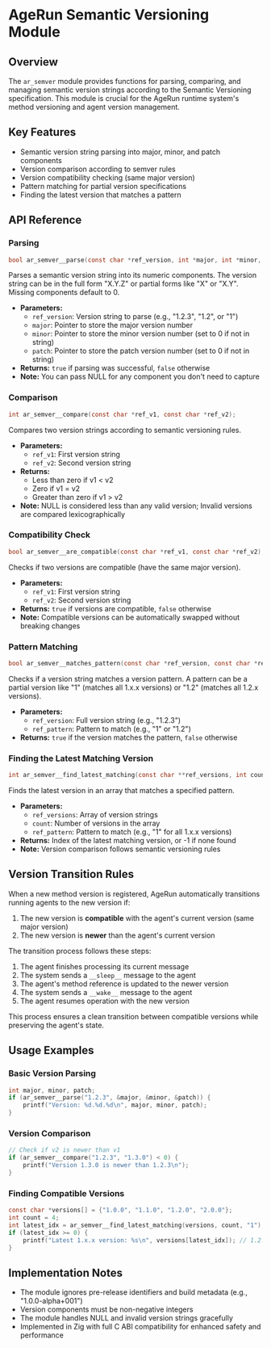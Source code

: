 # AgeRun Semantic Versioning Module

## Overview

The `ar_semver` module provides functions for parsing, comparing, and managing semantic version strings according to the Semantic Versioning specification. This module is crucial for the AgeRun runtime system's method versioning and agent version management.

## Key Features

- Semantic version string parsing into major, minor, and patch components
- Version comparison according to semver rules
- Version compatibility checking (same major version)
- Pattern matching for partial version specifications
- Finding the latest version that matches a pattern

## API Reference

### Parsing

```c
bool ar_semver__parse(const char *ref_version, int *major, int *minor, int *patch);
```

Parses a semantic version string into its numeric components. The version string can be in the full form "X.Y.Z" or partial forms like "X" or "X.Y". Missing components default to 0.

- **Parameters:**
  - `ref_version`: Version string to parse (e.g., "1.2.3", "1.2", or "1")
  - `major`: Pointer to store the major version number
  - `minor`: Pointer to store the minor version number (set to 0 if not in string)
  - `patch`: Pointer to store the patch version number (set to 0 if not in string)
- **Returns:** `true` if parsing was successful, `false` otherwise
- **Note:** You can pass NULL for any component you don't need to capture

### Comparison

```c
int ar_semver__compare(const char *ref_v1, const char *ref_v2);
```

Compares two version strings according to semantic versioning rules.

- **Parameters:**
  - `ref_v1`: First version string
  - `ref_v2`: Second version string
- **Returns:**
  - Less than zero if v1 < v2
  - Zero if v1 = v2
  - Greater than zero if v1 > v2
- **Note:** NULL is considered less than any valid version; Invalid versions are compared lexicographically

### Compatibility Check

```c
bool ar_semver__are_compatible(const char *ref_v1, const char *ref_v2);
```

Checks if two versions are compatible (have the same major version).

- **Parameters:**
  - `ref_v1`: First version string
  - `ref_v2`: Second version string
- **Returns:** `true` if versions are compatible, `false` otherwise
- **Note:** Compatible versions can be automatically swapped without breaking changes

### Pattern Matching

```c
bool ar_semver__matches_pattern(const char *ref_version, const char *ref_pattern);
```

Checks if a version string matches a version pattern. A pattern can be a partial version like "1" (matches all 1.x.x versions) or "1.2" (matches all 1.2.x versions).

- **Parameters:**
  - `ref_version`: Full version string (e.g., "1.2.3")
  - `ref_pattern`: Pattern to match (e.g., "1" or "1.2")
- **Returns:** `true` if the version matches the pattern, `false` otherwise

### Finding the Latest Matching Version

```c
int ar_semver__find_latest_matching(const char **ref_versions, int count, const char *ref_pattern);
```

Finds the latest version in an array that matches a specified pattern.

- **Parameters:**
  - `ref_versions`: Array of version strings
  - `count`: Number of versions in the array
  - `ref_pattern`: Pattern to match (e.g., "1" for all 1.x.x versions)
- **Returns:** Index of the latest matching version, or -1 if none found
- **Note:** Version comparison follows semantic versioning rules

## Version Transition Rules

When a new method version is registered, AgeRun automatically transitions running agents to the new version if:

1. The new version is **compatible** with the agent's current version (same major version)
2. The new version is **newer** than the agent's current version

The transition process follows these steps:

1. The agent finishes processing its current message
2. The system sends a `__sleep__` message to the agent
3. The agent's method reference is updated to the newer version
4. The system sends a `__wake__` message to the agent
5. The agent resumes operation with the new version

This process ensures a clean transition between compatible versions while preserving the agent's state.

## Usage Examples

### Basic Version Parsing

```c
int major, minor, patch;
if (ar_semver__parse("1.2.3", &major, &minor, &patch)) {
    printf("Version: %d.%d.%d\n", major, minor, patch);
}
```

### Version Comparison

```c
// Check if v2 is newer than v1
if (ar_semver__compare("1.2.3", "1.3.0") < 0) {
    printf("Version 1.3.0 is newer than 1.2.3\n");
}
```

### Finding Compatible Versions

```c
const char *versions[] = {"1.0.0", "1.1.0", "1.2.0", "2.0.0"};
int count = 4;
int latest_idx = ar_semver__find_latest_matching(versions, count, "1");
if (latest_idx >= 0) {
    printf("Latest 1.x.x version: %s\n", versions[latest_idx]); // 1.2.0
}
```

## Implementation Notes

- The module ignores pre-release identifiers and build metadata (e.g., "1.0.0-alpha+001")
- Version components must be non-negative integers
- The module handles NULL and invalid version strings gracefully
- Implemented in Zig with full C ABI compatibility for enhanced safety and performance